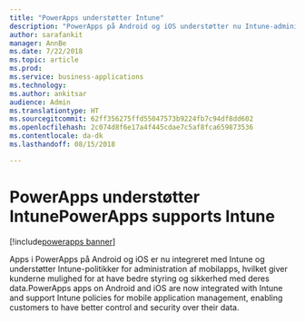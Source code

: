 ```yaml
---
title: "PowerApps understøtter Intune"
description: "PowerApps på Android og iOS understøtter nu Intune-administration af mobilapps"
author: sarafankit
manager: AnnBe
ms.date: 7/22/2018
ms.topic: article
ms.prod: 
ms.service: business-applications
ms.technology: 
ms.author: ankitsar
audience: Admin
ms.translationtype: HT
ms.sourcegitcommit: 62ff356275ffd55047573b9224fb7c94df8dd602
ms.openlocfilehash: 2c074d8f6e17a4f445cdae7c5af8fca659873536
ms.contentlocale: da-dk
ms.lasthandoff: 08/15/2018

---
```

# <a name="powerapps-supports-intune"></a><span data-ttu-id="28175-103">PowerApps understøtter Intune</span><span class="sxs-lookup"><span data-stu-id="28175-103">PowerApps supports Intune</span></span>

[!include[powerapps banner](../includes/powerapps.md)]




<span data-ttu-id="28175-104">Apps i PowerApps på Android og iOS er nu integreret med Intune og understøtter Intune-politikker for administration af mobilapps, hvilket giver kunderne mulighed for at have bedre styring og sikkerhed med deres data.</span><span class="sxs-lookup"><span data-stu-id="28175-104">PowerApps apps on Android and iOS are now integrated with Intune and support Intune policies for mobile application management, enabling customers to have better control and security over their data.</span></span>

